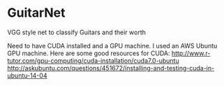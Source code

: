 # GuitarNet

VGG style net to classify Guitars and their worth

Need to have CUDA installed and a GPU machine.
I used an AWS Ubuntu GPU machine. 
Here are some good resources for CUDA:
    http://www.r-tutor.com/gpu-computing/cuda-installation/cuda7.0-ubuntu
    http://askubuntu.com/questions/451672/installing-and-testing-cuda-in-ubuntu-14-04
